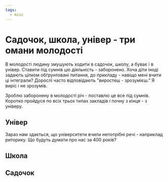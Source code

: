 ```yaml
---
tags:
  - misc
---
```

# Садочок, школа, універ - три омани молодості

В молодості людину змушують ходити в садочок, школу, а буває і в універ.
Ставити під сумнів цю діяльність - заборонено.
Хоча діти іноді задають цілком обґрунтовані питання, до прикладу - навіщо мені вчити ці інтеграли?
Дорослі часто відповідають "виростеш - зрозумієш."
Я виріс і не зрозумів.

Зроблю заборонену в молодості річ - поставлю це все під сумнів.
Коротко пройдуся по всіх трьох типах закладів і почну з кінця - з універу.

## Універ 

Зараз нам здається, що університети вчили непотрібні речі - наприклад риторику.
Що будуть думати про нас за 400 років?

## Школа

## Садочок